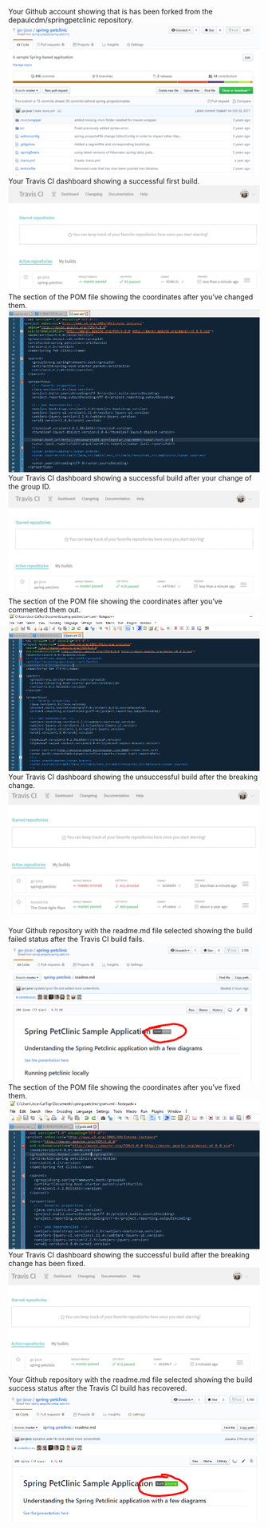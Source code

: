 Your Github account showing that is has been forked from the depaulcdm/springpetclinic
repository.
![Screen Capture #1](figures/1.PNG)
Your Travis CI dashboard showing a successful first build.
![Screen Capture #1](figures/2.PNG)
The section of the POM file showing the coordinates after you’ve changed them.
![Screen Capture #1](figures/3.PNG)
Your Travis CI dashboard showing a successful build after your change of the group
ID.
![Screen Capture #1](figures/4.PNG)
The section of the POM file showing the coordinates after you’ve commented them
out.
![Screen Capture #1](figures/5.PNG)
Your Travis CI dashboard showing the unsuccessful build after the breaking change.
![Screen Capture #1](figures/6.PNG)
Your Github repository with the readme.md file selected showing the build failed
status after the Travis CI build fails.
![Screen Capture #1](figures/7.PNG)
The section of the POM file showing the coordinates after you’ve fixed them.
![Screen Capture #1](figures/8.PNG)
Your Travis CI dashboard showing the successful build after the breaking change has
been fixed.
![Screen Capture #1](figures/9.PNG)
Your Github repository with the readme.md file selected showing the build success
status after the Travis CI build has recovered.
![Screen Capture #1](figures/10.PNG)